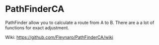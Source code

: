 # PathFinderCA
PathFinder allow you to calculate a route from A to B. There are a a lot of functions for exact adjustment.


Wiki:
https://github.com/Fleynaro/PathFinderCA/wiki
